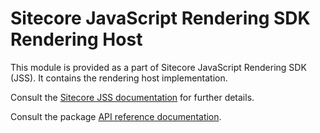 # Sitecore JavaScript Rendering SDK Rendering Host

This module is provided as a part of Sitecore JavaScript Rendering SDK (JSS). It contains the rendering host implementation.

Consult the [Sitecore JSS documentation](https://doc.sitecore.com/xp/en/developers/hd/200/sitecore-headless-development/sitecore-javascript-rendering-sdks--jss-.html) for further details.

Consult the package [API reference documentation](/ref-docs/sitecore-jss-rendering-host/).
